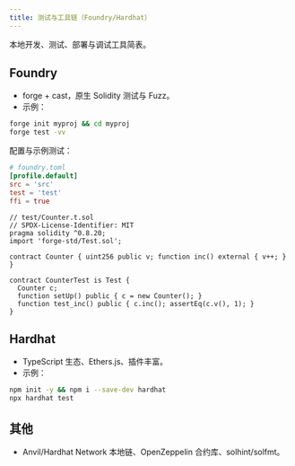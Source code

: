 ```yaml
---
title: 测试与工具链（Foundry/Hardhat）
---
```


本地开发、测试、部署与调试工具简表。

## Foundry

- forge + cast，原生 Solidity 测试与 Fuzz。
- 示例：
```bash
forge init myproj && cd myproj
forge test -vv
```

配置与示例测试：

```toml
# foundry.toml
[profile.default]
src = 'src'
test = 'test'
ffi = true
```

```solidity
// test/Counter.t.sol
// SPDX-License-Identifier: MIT
pragma solidity ^0.8.20;
import 'forge-std/Test.sol';

contract Counter { uint256 public v; function inc() external { v++; } }

contract CounterTest is Test {
  Counter c;
  function setUp() public { c = new Counter(); }
  function test_inc() public { c.inc(); assertEq(c.v(), 1); }
}
```

## Hardhat

- TypeScript 生态、Ethers.js、插件丰富。
- 示例：
```bash
npm init -y && npm i --save-dev hardhat
npx hardhat test
```

## 其他

- Anvil/Hardhat Network 本地链、OpenZeppelin 合约库、solhint/solfmt。
